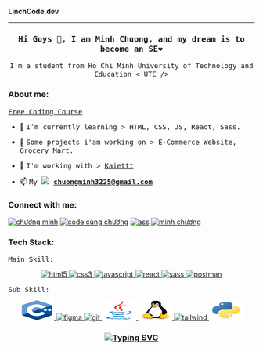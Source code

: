 <b> LinchCode.dev </b>
<hr> </hr>


<h3 align="center" class="heading-element" dir="auto">
 <samp> Hi Guys 👋, I am Minh Chuong, and my dream is to become an SE❤️  </samp>
 </h3>

<p align="center" dir="auto"> 
  <samp>
        I'm a student from Ho Chi Minh University of Technology and Education  < UTE /> </b>
  </samp>
</p>

 <samp> <h3 align="left">About me: </h3> </samp>
<img align="right" src="https://camo.githubusercontent.com/19db51af5f90f1b152bc0b9078f5fe97053955be5074f03f17019c70345bdcdb/68747470733a2f2f6d69726f2e6d656469756d2e636f6d2f6d61782f313336302f302a37513379765349765f7430696f4a2d5a2e676966" width="400" alt="">


 <a href="https://docs.google.com/spreadsheets/d/1NqC1ORmF-EW076AFyRN4J5qibYUyBi69/edit?usp=drive_link">  <samp> Free Coding Course </samp> </a>
- 🌱 <samp> I’m currently learning > HTML, CSS, JS, React, Sass. </samp>
- 🔭   <samp> Some projects i'am working on >
E-Commerce Website, Grocery Mart. </samp>
- 🤝 <samp> I'm working with > [Kaiettt](https://github.com/Kaiettt) </samp>

- 📫 <samp> My <img src="https://img.shields.io/badge/Gmail-D14836?style=for-the-badge&logo=gmail&logoColor=white"> **chuongminh3225@gmail.com**  </samp>

<h3 align="left">Connect with me: </h3>
        <p align="left" dir="auto">
            <a
                href="https://www.facebook.com/profile.php?id=100062402630954"
                target="blank"
                ><img
                    src="https://raw.githubusercontent.com/rahuldkjain/github-profile-readme-generator/master/src/images/icons/Social/facebook.svg"
                    alt="chương minh"
                    height="30"
                    width="50"
            /></a>
            <a
                href="https://www.youtube.com/channel/UC3PLongL5cTtNhw35oOOMfA"
                target="blank"
                ><img
                    src="https://raw.githubusercontent.com/rahuldkjain/github-profile-readme-generator/master/src/images/icons/Social/youtube.svg"
                    alt="code cùng chương"
                    height="30"
                    width="50"
            /></a>
            <a href="https://www.instagram.com/chuong_it/" target="blank"
                ><img
                    src="https://raw.githubusercontent.com/rahuldkjain/github-profile-readme-generator/master/src/images/icons/Social/instagram.svg"
                    alt="ass"
                    height="30"
                    width="50"
            /></a>
            <a href="https://www.linkedin.com/in/minh-ch%C6%B0%C6%A1ng-43b95830b/" target="blank"
                ><img
                    src="https://raw.githubusercontent.com/rahuldkjain/github-profile-readme-generator/master/src/images/icons/Social/linked-in-alt.svg"
                    alt="minh chương"
                    height="30"
                    width="50"
            /></a>
        </p>

 
<h3 align="left">Tech Stack:</h3>

<samp align="left"> Main Skill: </samp> 
<p align="center"> 
 <a href="https://www.w3.org/html/" target="_blank" rel="noreferrer">
                <img
                    src="https://img.shields.io/badge/HTML5-E34F26?style=for-the-badge&logo=html5&logoColor=white"
                    alt="html5"
                />
</a>
 <a href="https://www.w3schools.com/css/"
                target="_blank"
                rel="noreferrer"
            >
                <img
                    src="https://img.shields.io/badge/CSS3-1572B6?style=for-the-badge&logo=css3&logoColor=white"
                    alt="css3"
                />
            </a>
             <a
                href="https://developer.mozilla.org/en-US/docs/Web/JavaScript"
                target="_blank"
            >
                <img
                    src="https://img.shields.io/badge/JavaScript-323330?style=for-the-badge&logo=javascript&logoColor=F7DF1E"
                    alt="javascript"
                />
            </a>
            <a href="https://reactjs.org/" target="_blank" rel="noreferrer">
                <img
                    src="https://img.shields.io/badge/React-20232A?style=for-the-badge&logo=react&logoColor=61DAFB"
                    alt="react"
                />
            </a>
            <a href="https://sass-lang.com" target="_blank" rel="noreferrer">
                <img
                    src="https://img.shields.io/badge/Sass-CC6699?style=for-the-badge&logo=sass&logoColor=white"
                    alt="sass"
                />
            </a> 
            <a href="https://postman.com" target="_blank" rel="noreferrer">
                <img
                    src="https://img.shields.io/badge/Postman-FF6C37?style=for-the-badge&logo=Postman&logoColor=white"
                    alt="postman"
                />
            </a>


</p>

 <samp> Sub Skill:  </samp>
 <p align="center">
            <a
                href="https://www.w3schools.com/cpp/"
                target="_blank"
                rel="noreferrer"
            >
                <img
                    src="https://raw.githubusercontent.com/devicons/devicon/master/icons/cplusplus/cplusplus-original.svg"
                    alt="cplusplus"
                    width="70"
                    height="40"
                />
            </a>
            <a href="https://www.figma.com/" target="_blank" rel="noreferrer">
                <img
                    src="https://www.vectorlogo.zone/logos/figma/figma-icon.svg"
                    alt="figma"
                    width="70"
                    height="40"
                />
            </a>
            <a href="https://git-scm.com/" target="_blank" rel="noreferrer">
                <img
                    src="https://www.vectorlogo.zone/logos/git-scm/git-scm-icon.svg"
                    alt="git"
                    width="70"
                    height="40"
                />
            </a>           
            <a href="https://www.java.com" target="_blank" rel="noreferrer">
                <img
                    src="https://raw.githubusercontent.com/devicons/devicon/master/icons/java/java-original.svg"
                    alt="java"
                    width="70"
                    height="40"
                />
            </a>
            <a href="https://www.linux.org/" target="_blank" rel="noreferrer">
                <img
                    src="https://raw.githubusercontent.com/devicons/devicon/master/icons/linux/linux-original.svg"
                    alt="linux"
                    width="70"
                    height="40"
                />
            </a>
            <a href="https://tailwindcss.com/" target="_blank" rel="noreferrer">
                <img
                    src="https://www.vectorlogo.zone/logos/tailwindcss/tailwindcss-icon.svg"
                    alt="tailwind"
                    width="70"
                    height="40"
                />
            </a>
            <a href="https://www.python.org" target="_blank" rel="noreferrer">
                <img
                    src="https://raw.githubusercontent.com/devicons/devicon/master/icons/python/python-original.svg"
                    alt="python"
                    width="70"
                    height="40"
                />
            </a>
 </p>


<h3 align="center" class="heading-element" dir="auto">
  <a href="https://git.io/typing-svg"><img src="https://readme-typing-svg.demolab.com?font=Fira+Code&pause=1000&color=3E6FF4&width=435&lines=Thanks+for+viewing+my+profile+%F0%9F%A4%9D" alt="Typing SVG" /></a> 
</h3>

